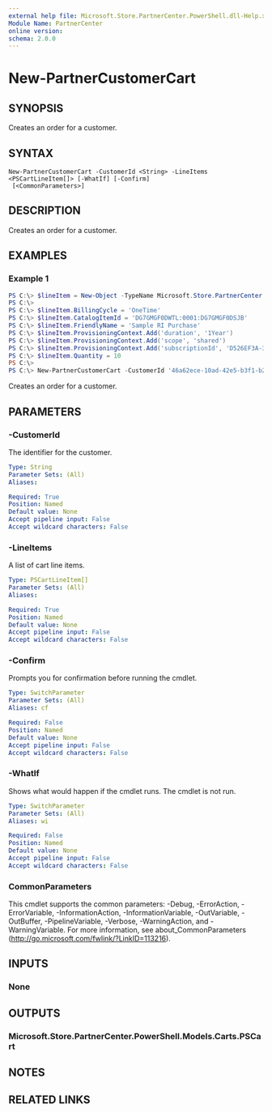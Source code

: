 ```yaml
---
external help file: Microsoft.Store.PartnerCenter.PowerShell.dll-Help.xml
Module Name: PartnerCenter
online version:
schema: 2.0.0
---
```


# New-PartnerCustomerCart

## SYNOPSIS
Creates an order for a customer.

## SYNTAX

```
New-PartnerCustomerCart -CustomerId <String> -LineItems <PSCartLineItem[]> [-WhatIf] [-Confirm]
 [<CommonParameters>]
```

## DESCRIPTION
Creates an order for a customer.

## EXAMPLES

### Example 1
```powershell
PS C:\> $lineItem = New-Object -TypeName Microsoft.Store.PartnerCenter.PowerShell.Models.Carts.PSCartLineItem
PS C:\>
PS C:\> $lineItem.BillingCycle = 'OneTime'
PS C:\> $lineItem.CatalogItemId = 'DG7GMGF0DWTL:0001:DG7GMGF0DSJB'
PS C:\> $lineItem.FriendlyName = 'Sample RI Purchase'
PS C:\> $lineItem.ProvisioningContext.Add('duration', '1Year')
PS C:\> $lineItem.ProvisioningContext.Add('scope', 'shared')
PS C:\> $lineItem.ProvisioningContext.Add('subscriptionId', 'D526EF3A-35E6-477F-A64C-906F6177FBFA')
PS C:\> $lineItem.Quantity = 10
PS C:\>
PS C:\> New-PartnerCustomerCart -CustomerId '46a62ece-10ad-42e5-b3f1-b2ed53e6fc08' -LineItems $lineItem
```

Creates an order for a customer.

## PARAMETERS

### -CustomerId
The identifier for the customer.

```yaml
Type: String
Parameter Sets: (All)
Aliases:

Required: True
Position: Named
Default value: None
Accept pipeline input: False
Accept wildcard characters: False
```

### -LineItems
A list of cart line items.

```yaml
Type: PSCartLineItem[]
Parameter Sets: (All)
Aliases:

Required: True
Position: Named
Default value: None
Accept pipeline input: False
Accept wildcard characters: False
```

### -Confirm
Prompts you for confirmation before running the cmdlet.

```yaml
Type: SwitchParameter
Parameter Sets: (All)
Aliases: cf

Required: False
Position: Named
Default value: None
Accept pipeline input: False
Accept wildcard characters: False
```

### -WhatIf
Shows what would happen if the cmdlet runs.
The cmdlet is not run.

```yaml
Type: SwitchParameter
Parameter Sets: (All)
Aliases: wi

Required: False
Position: Named
Default value: None
Accept pipeline input: False
Accept wildcard characters: False
```

### CommonParameters
This cmdlet supports the common parameters: -Debug, -ErrorAction, -ErrorVariable, -InformationAction, -InformationVariable, -OutVariable, -OutBuffer, -PipelineVariable, -Verbose, -WarningAction, and -WarningVariable. For more information, see about_CommonParameters (http://go.microsoft.com/fwlink/?LinkID=113216).

## INPUTS

### None

## OUTPUTS

### Microsoft.Store.PartnerCenter.PowerShell.Models.Carts.PSCart

## NOTES

## RELATED LINKS
